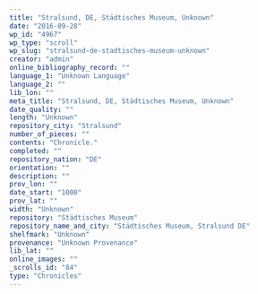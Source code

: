 ```yaml
---
title: "Stralsund, DE, Städtisches Museum, Unknown"
date: "2016-09-28"
wp_id: "4967"
wp_type: "scroll"
wp_slug: "stralsund-de-stadtisches-museum-unknown"
creator: "admin"
online_bibliography_record: ""
language_1: "Unknown Language"
language_2: ""
lib_lon: ""
meta_title: "Stralsund, DE, Städtisches Museum, Unknown"
date_quality: ""
length: "Unknown"
repository_city: "Stralsund"
number_of_pieces: ""
contents: "Chronicle."
completed: ""
repository_nation: "DE"
orientation: ""
description: ""
prov_lon: ""
date_start: "1000"
prov_lat: ""
width: "Unknown"
repository: "Städtisches Museum"
repository_name_and_city: "Städtisches Museum, Stralsund DE"
shelfmark: "Unknown"
provenance: "Unknown Provenance"
lib_lat: ""
online_images: ""
_scrolls_id: "84"
type: "Chronicles"
---
```



